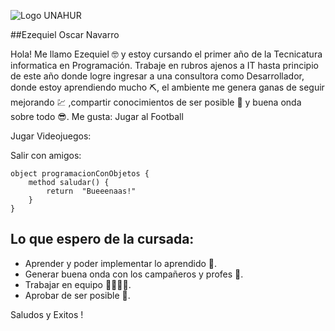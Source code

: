![Logo UNAHUR](./assets/UNAHUR.png)

##Ezequiel Oscar Navarro

Hola! Me llamo Ezequiel 🤓 y estoy cursando el primer año de la Tecnicatura informatica en Programación. Trabaje en rubros ajenos a IT hasta principio de este año donde logre ingresar a una consultora como Desarrollador, donde estoy aprendiendo mucho ⛏️, el ambiente me genera ganas de seguir mejorando 💹 ,compartir conocimientos de ser posible 🧠 y buena onda sobre todo 😎. 
Me gusta:
Jugar al Football

Jugar Videojuegos:

Salir con amigos:
```
object programacionConObjetos { 
    method saludar() { 
        return  "Bueeenaas!" 
    }
}
```

## Lo que espero de la cursada:
* Aprender y poder implementar lo aprendido 🐐.
* Generar buena onda con los campañeros y profes 🧲.
* Trabajar en equipo 🙆‍♂️🙆‍♀️.
* Aprobar de ser posible 🙏.



Saludos y Exitos !
